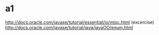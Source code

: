 a1
==

http://docs.oracle.com/javase/tutorial/essential/io/misc.html
(excercise) http://docs.oracle.com/javase/tutorial/java/javaOO/enum.html
